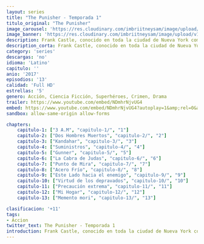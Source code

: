 ```yaml
---
layout: series
title: "The Punisher - Temporada 1"
titulo_original: "The Punisher"
image_carousel: 'https://res.cloudinary.com/imbriitneysam/image/upload/v1546476988/punisher-poster-min.jpg'
image_banner: 'https://res.cloudinary.com/imbriitneysam/image/upload/v1546476989/punisher-banner-min.jpg'
description: Frank Castle, conocido en toda la ciudad de Nueva York como el Castigador después de vengarse de los responsables de la muerte de su familia, descubre una conspiración más grande que la que le hicieron a él y a su familia..
description_corta: Frank Castle, conocido en toda la ciudad de Nueva York como el «Castigador» después de vengarse de los responsables de la muerte de su familia, descubre una conspiración más grande que la que le hicieron a él y a su familia.
category: 'series'
descargas: 'no'
idioma: 'Latino'
capitulo: ''
anio: '2017'
episodios: '13'
calidad: 'Full HD'
estrellas: '5'
genero: Acción, Ciencia Ficción, Superhéroes, Crimen, Drama
trailer: https://www.youtube.com/embed/NDmhrNjvUG4
embed: https://www.youtube.com/embed/NDmhrNjvUG4?autoplay=1&amp;rel=0&amp;hd=1&border=0&wmode=opaque&enablejsapi=1&modestbranding=1&controls=1&showinfo=0
sandbox: allow-same-origin allow-forms 

chapters:
    capitulo-1: ["3 A.M", "capitulo-1/", "1"]
    capitulo-2: ["Dos Hombres Muertos", "capitulo-2/", "2"]
    capitulo-3: ["Kandahar", "capitulo-3/", "3"]
    capitulo-4: ["Suministros", "capitulo-4/", "4"]
    capitulo-5: ["Gunner", "capitulo-5/", "5"]
    capitulo-6: ["La Cabra de Judas", "capitulo-6/", "6"]
    capitulo-7: ["Punto de Mira", "capitulo-7/", "7"]
    capitulo-8: ["Acero Frío", "capitulo-8/", "8"]
    capitulo-9: ["Este Lado hacia el enemigo", "capitulo-9/", "9"]
    capitulo-10: ["Virtud de los depravados", "capitulo-10/", "10"]
    capitulo-11: ["Precaución extrema", "capitulo-11/", "11"]
    capitulo-12: ["Mi Hogar", "capitulo-12/", "12"]
    capitulo-13: ["Memento mori", "capitulo-13/", "13"]

clasificacion: '+11'
tags:
- Accion
twitter_text: The Punisher - Temporada 1
introduction: Frank Castle, conocido en toda la ciudad de Nueva York como el «Castigador» después de vengarse de los responsables de la muerte de su familia, descubre una conspiración más grande que la que le hicieron a él y a su familia.
---
```












